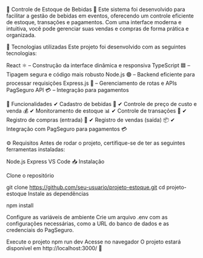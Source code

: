 🍾 Controle de Estoque de Bebidas 🍹
Este sistema foi desenvolvido para facilitar a gestão de bebidas em eventos, oferecendo um controle eficiente de estoque, transações e pagamentos. Com uma interface moderna e intuitiva, você pode gerenciar suas vendas e compras de forma prática e organizada.

🚀 Tecnologias utilizadas
Este projeto foi desenvolvido com as seguintes tecnologias:

React ⚛️ – Construção da interface dinâmica e responsiva
TypeScript 🟦 – Tipagem segura e código mais robusto
Node.js 🟢 – Backend eficiente para processar requisições
Express.js 🚀 – Gerenciamento de rotas e APIs
PagSeguro API 💳 – Integração para pagamentos

📌 Funcionalidades
✔ Cadastro de bebidas 📝
✔ Controle de preço de custo e venda 💰
✔ Monitoramento de estoque 📊
✔ Controle de transações 🔄
✔ Registro de compras (entrada) 🛒
✔ Registro de vendas (saída) 📦
✔ Integração com PagSeguro para pagamentos 💳

⚙️ Requisitos
Antes de rodar o projeto, certifique-se de ter as seguintes ferramentas instaladas:

Node.js
Express
VS Code
📥 Instalação

Clone o repositório

git clone https://github.com/seu-usuario/projeto-estoque.git
cd projeto-estoque
Instale as dependências

npm install

Configure as variáveis de ambiente
Crie um arquivo .env com as configurações necessárias, como a URL do banco de dados e as credenciais do PagSeguro.

Execute o projeto
npm run dev
Acesse no navegador
O projeto estará disponível em http://localhost:3000/ 🚀
